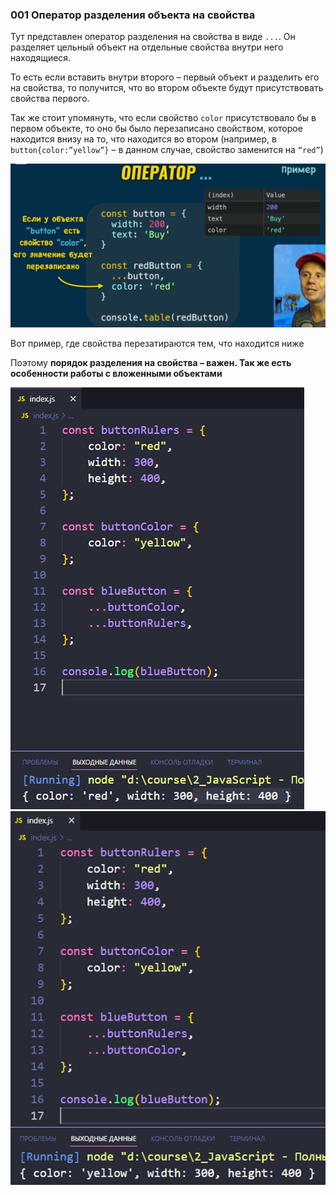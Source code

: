 ### 001 Оператор разделения объекта на свойства

Тут представлен оператор разделения на свойства в виде `...`. Он разделяет цельный объект на отдельные свойства внутри него находящиеся.

То есть если вставить внутри второго – первый объект и разделить его на свойства, то получится, что во втором объекте будут присутствовать свойства первого.

Так же стоит упомянуть, что если свойство `color` присутствовало бы в первом объекте, то оно бы было перезаписано свойством, которое находится внизу на то, что находится во втором (например, в `button{color:”yellow”}` – в данном случае, свойство заменится на `“red”`)

![](_png/2958597cbf2f95be7838afdac767c702.png)

Вот пример, где свойства перезатираются тем, что находится ниже

Поэтому **порядок разделения на свойства – важен. Так же есть особенности работы с вложенными объектами**

![](_png/ed6dbe9b3abaf364c8fdc344fa5ea1c0.png)![](_png/c9cc694ba81589dd17f3884ab8c10d78.png)
